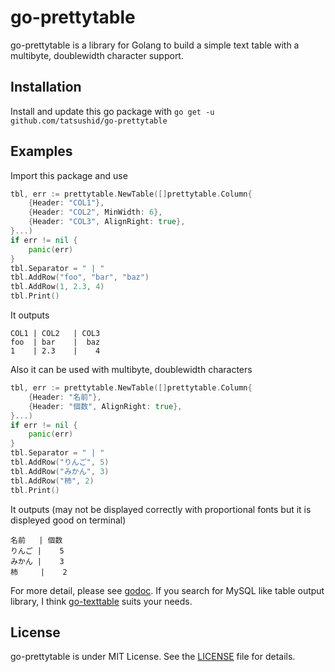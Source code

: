 go-prettytable
==============

go-prettytable is a library for Golang to build a simple text table with a
multibyte, doublewidth character support.

## Installation

Install and update this go package with `go get -u
github.com/tatsushid/go-prettytable`

## Examples

Import this package and use

```go
tbl, err := prettytable.NewTable([]prettytable.Column{
	{Header: "COL1"},
	{Header: "COL2", MinWidth: 6},
	{Header: "COL3", AlignRight: true},
}...)
if err != nil {
	panic(err)
}
tbl.Separator = " | "
tbl.AddRow("foo", "bar", "baz")
tbl.AddRow(1, 2.3, 4)
tbl.Print()
```

It outputs

```
COL1 | COL2   | COL3
foo  | bar    |  baz
1    | 2.3    |    4
```

Also it can be used with multibyte, doublewidth characters

```go
tbl, err := prettytable.NewTable([]prettytable.Column{
	{Header: "名前"},
	{Header: "個数", AlignRight: true},
}...)
if err != nil {
	panic(err)
}
tbl.Separator = " | "
tbl.AddRow("りんご", 5)
tbl.AddRow("みかん", 3)
tbl.AddRow("柿", 2)
tbl.Print()
```

It outputs (may not be displayed correctly with proportional fonts but it
is displeyed good on terminal)

```
名前   | 個数
りんご |    5
みかん |    3
柿     |    2
```

For more detail, please see [godoc][godoc]. If you search for MySQL like table
output library, I think [go-texttable][go-texttable] suits your needs.

## License
go-prettytable is under MIT License. See the [LICENSE][license] file for
details.

[godoc]: http://godoc.org/github.com/tatsushid/go-prettytable
[go-texttable]: https://github.com/syohex/go-texttable
[license]: https://github.com/tatsushid/go-prettytable/blob/master/LICENSE
